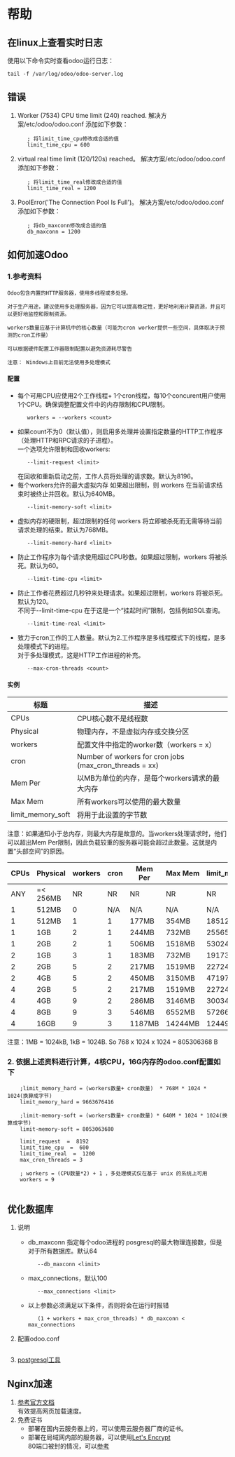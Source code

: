 # 帮助
## 在linux上查看实时日志
使用以下命令实时查看odoo运行日志：
```editorconfig
tail -f /var/log/odoo/odoo-server.log 
``` 

## 错误
1.  Worker (7534) CPU time limit (240) reached. 解决方案/etc/odoo/odoo.conf 添加如下参数：
    ```editorconfig
       ; 将limit_time_cpu修改成合适的值
       limit_time_cpu = 600 
    ``` 
2. virtual real time limit (120/120s) reached。 解决方案/etc/odoo/odoo.conf 添加如下参数：
    ```editorconfig
       ; 将limit_time_real修改成合适的值
       limit_time_real = 1200
    ``` 
3. PoolError('The Connection Pool Is Full')。 解决方案/etc/odoo/odoo.conf 添加如下参数：  
    ```editorconfig
       ; 将db_maxconn修改成合适的值
       db_maxconn = 1200
    ``` 

## 如何加速Odoo
###  1.参考资料
    
    Odoo包含内置的HTTP服务器，使用多线程或多处理。  
    
    对于生产用途，建议使用多处理服务器，因为它可以提高稳定性，更好地利用计算资源，并且可以更好地监控和限制资源。  
    
    workers数量应基于计算机中的核心数量（可能为cron worker提供一些空间，具体取决于预测的cron工作量）
    
    可以根据硬件配置工作器限制配置以避免资源耗尽警告  
    
    注意： Windows上目前无法使用多处理模式
    
#### 配置

* 每个可用CPU应使用2个工作线程+ 1个cron线程，每10个concurent用户使用1个CPU。确保调整配置文件中的内存限制和CPU限制。
    ```editorconfig
       workers = --workers <count>
    ```   
* 如果count不为0（默认值），则启用多处理并设置指定数量的HTTP工作程序（处理HTTP和RPC请求的子进程）。  
    一个选项允许限制和回收workers:
    ```editorconfig
       --limit-request <limit>
    ```   
    在回收和重新启动之前，工作人员将处理的请求数。默认为8196。
* 每个workers允许的最大虚拟内存 如果超出限制，则 workers 在当前请求结束时被终止并回收。默认为640MB。
    ```editorconfig
       --limit-memory-soft <limit>
    ```  
* 虚拟内存的硬限制，超过限制的任何 workers 将立即被杀死而无需等待当前请求处理的结束。默认为768MB。    
    ```editorconfig
       --limit-memory-hard <limit>
    ```  
* 防止工作程序为每个请求使用超过CPU秒数。如果超过限制，workers 将被杀死。默认为60。
    ```editorconfig
       --limit-time-cpu <limit>
    ```  
* 防止工作者花费超过几秒钟来处理请求。如果超过限制，workers 将被杀死。默认为120。  
不同于--limit-time-cpu 在于这是一个“挂起时间”限制，包括例如SQL查询。
    ```editorconfig
       --limit-time-real <limit>
    ```  
* 致力于cron工作的工人数量。默认为2.工作程序是多线程模式下的线程，是多处理模式下的进程。  
对于多处理模式，这是HTTP工作进程的补充。
    ```editorconfig
       --max-cron-threads <count>
    ```  
   
#### 实例
    
标题               | 描述 
------------------ | ---------------------------------------------------------
CPUs               | CPU核心数不是线程数
Physical           | 物理内存，不是虚拟内存或交换分区
workers            | 配置文件中指定的worker数（workers = x）
cron               | Number of workers for cron jobs (max_cron_threads = xx)
Mem Per            | 以MB为单位的内存，是每个workers请求的最大内存
Max Mem            | 所有workers可以使用的最大数量
limit_memory_soft  | 将用于此设置的字节数

注意：如果通知小于总内存，则最大内存是故意的。当workers处理请求时，他们可以超出Mem Per限制，因此负载较重的服务器可能会超过此数量。这就是内置“头部空间”的原因。

CPUs | Physical | workers | cron | Mem Per | Max Mem | limit_memory_soft  
---- | -------- | ------- | ---- | ------- | ------- | -----------------------
ANY  | =< 256MB |    NR   |  NR  |      NR |     NR  | NR
 1   |   512MB  |    0    |  N/A |     N/A |     N/A | N/A
 1   |   512MB  |    1    |  1   |   177MB |   354MB | 185127901
 1   |    1GB   |    2    |  1   |   244MB |   732MB | 255652815
 1   |    2GB   |    2    |  1   |   506MB |  1518MB | 530242876
 2   |    1GB   |    3    |  1   |   183MB |   732MB | 191739611
 2   |    2GB   |    5    |  2   |   217MB |  1519MB | 227246947
 2   |    4GB   |    5    |  2   |   450MB |  3150MB | 471974428
 4   |    2GB   |    5    |  2   |   217MB |  1519MB | 227246947
 4   |    4GB   |    9    |  2   |   286MB |  3146MB | 300347363
 4   |    8GB   |    9    |  3   |   546MB |  6552MB | 572662306  
 4   |    16GB  |    9    |  3   |  1187MB | 14244MB | 1244918057
 
 注意：1MB = 1024kB, 1kB = 1024B. So 768 x 1024 x 1024 = 805306368 B
 
###  2. 依据上述资料进行计算，4核CPU，16G内存的odoo.conf配置如下

```editorconfig
    ;limit_memory_hard = (workers数量+ cron数量)  * 768M * 1024 * 1024(换算成字节)
    limit_memory_hard = 9663676416
        
    ;limit-memory-soft = (workers数量+ cron数量) * 640M * 1024 * 1024(换算成字节)
    limit-memory-soft = 8053063680
    
    limit_request  =  8192 
    limit_time_cpu  =  600 
    limit_time_real  =  1200
    max_cron_threads = 3
    
    ; workers = (CPU数量*2) + 1 ，多处理模式仅在基于 unix 的系统上可用
    workers = 9
    
``` 

## 优化数据库
1. 说明  
    * db_maxconn  指定每个odoo进程的 posgresql的最大物理连接数，但是对于所有数据库。默认64
        ```editorconfig
           --db_maxconn <limit>
        ```  
    * max_connections，默认100
        ```editorconfig
           --max_connections <limit>
        ```    
    * 以上参数必须满足以下条件，否则将会在运行时报错
        ```editorconfig
           (1 + workers + max_cron_threads) * db_maxconn < max_connections
        ```    
        

2. 配置odoo.conf  
    ```editorconfig
    
    ``` 
3. <a href="https://pgtune.leopard.in.ua" target="_blank">postgresql工具</a>

## Nginx加速
1. <a href="https://www.odoo.com/documentation/12.0/setup/deploy.html#https" target="_blank">参考官方文档</a>  
    有效提高网页加载速度。
2. 免费证书 
    *   部署在国内云服务器上的，可以使用云服务器厂商的证书。
    *   部署在局域网内部的服务器，可以使用<a href="https://letsencrypt.org/" target="_blank">Let's Encrypt</a>  
        80端口被封的情况，可以<a href="http://www.ituring.com.cn/article/211255" target="_blank">参考</a>  